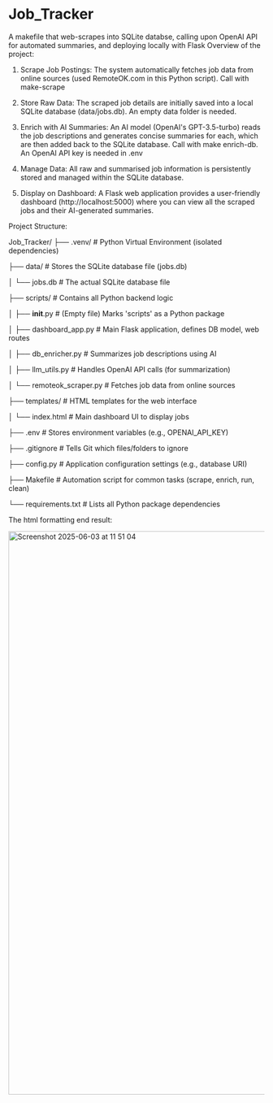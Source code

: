 # Job_Tracker
A makefile that web-scrapes into SQLite databse, calling upon OpenAI API for automated summaries, and deploying locally with Flask
Overview of the project:

1. Scrape Job Postings: The system automatically fetches job data from online sources (used RemoteOK.com in this Python script). Call with make-scrape

2. Store Raw Data: The scraped job details are initially saved into a local SQLite database (data/jobs.db). An empty data folder is needed.

3. Enrich with AI Summaries: An AI model (OpenAI's GPT-3.5-turbo) reads the job descriptions and generates concise summaries for each, which are then added back to the SQLite database. Call with make enrich-db. An OpenAI API key is needed in .env
   
4. Manage Data: All raw and summarised job information is persistently stored and managed within the SQLite database.
   
5. Display on Dashboard: A Flask web application provides a user-friendly dashboard (http://localhost:5000) where you can view all the scraped jobs and their AI-generated summaries.


Project Structure:

Job_Tracker/
├── .venv/                   # Python Virtual Environment (isolated dependencies)

├── data/                    # Stores the SQLite database file (jobs.db)

│   └── jobs.db              # The actual SQLite database file

├── scripts/                 # Contains all Python backend logic

│   ├── __init__.py          # (Empty file) Marks 'scripts' as a Python package

│   ├── dashboard_app.py     # Main Flask application, defines DB model, web routes

│   ├── db_enricher.py       # Summarizes job descriptions using AI

│   ├── llm_utils.py         # Handles OpenAI API calls (for summarization)

│   └── remoteok_scraper.py  # Fetches job data from online sources

├── templates/               # HTML templates for the web interface

│   └── index.html           # Main dashboard UI to display jobs

├── .env                     # Stores environment variables (e.g., OPENAI_API_KEY)

├── .gitignore               # Tells Git which files/folders to ignore

├── config.py                # Application configuration settings (e.g., database URI)

├── Makefile                 # Automation script for common tasks (scrape, enrich, run, clean)

└── requirements.txt         # Lists all Python package dependencies

The html formatting end result:

<img width="1109" alt="Screenshot 2025-06-03 at 11 51 04" src="https://github.com/user-attachments/assets/87f7c075-537d-447f-a6a5-23652653101e" />

